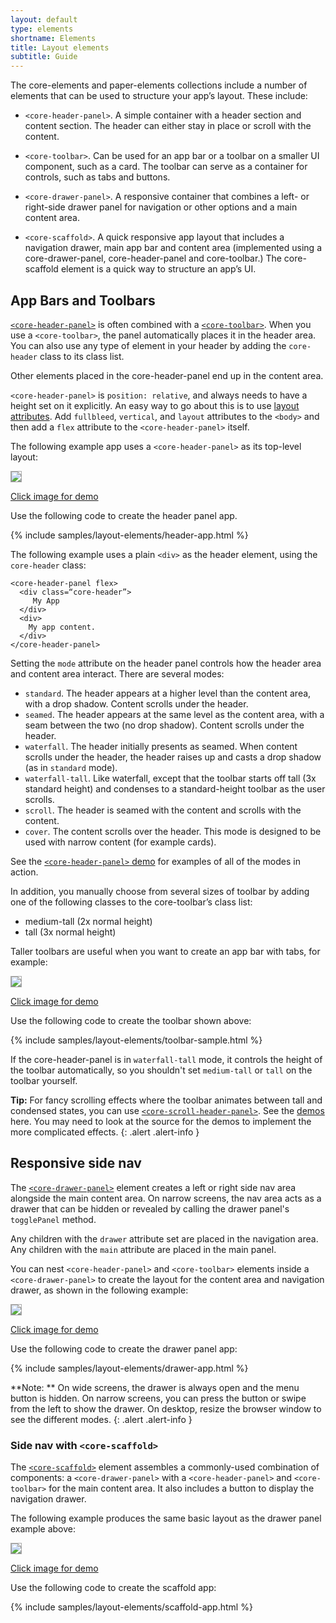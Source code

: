 ```yaml
---
layout: default
type: elements
shortname: Elements
title: Layout elements
subtitle: Guide
---
```


<link rel="import" href="/components/google-youtube/google-youtube.html">

<style shim-shadowdom>
.app-demo {
  border: 1px solid #aaa;
}
</style>

The core-elements and paper-elements collections include a number of elements that can be used to structure your app’s layout. These include:

- `<core-header-panel>`. A simple container with a header section and content section. The header can either stay in place or scroll with the content.

- `<core-toolbar>`.  Can be used for an app bar or a toolbar on a smaller UI component, such as a card. The toolbar can serve as a container for controls, such as tabs and buttons.

- `<core-drawer-panel>`. A responsive container that combines a left- or right-side drawer panel for navigation or other options and a main content area.

- `<core-scaffold>`.  A quick responsive app layout that includes a navigation drawer, main app bar and content area (implemented using a core-drawer-panel, core-header-panel and core-toolbar.) The core-scaffold element is a quick way to structure an app’s UI.


## App Bars and Toolbars

<div class="yt-embed">
  <google-youtube
    videoid="qDhHdi8RtwI"
    thumbnail="/images/polycasts/PC003.jpg"
    autoplay="0"
    rel="0"
    fluid>
  </google-youtube>
</div>

[`<core-header-panel>`](/docs/elements/core-header-panel.html) is often combined with a
[`<core-toolbar>`](/docs/elements/core-toolbar.html). When you use a `<core-toolbar>`,
the panel automatically places it in the header area.  You can also use any type of element in your
header by adding the `core-header` class to its class list.

Other elements placed in the core-header-panel end up in the content area.

`<core-header-panel>` is `position: relative`, and always needs to have a height set on it explicitly. An easy way to go about this is to use [layout attributes](/docs/polymer/layout-attrs.html). Add `fullbleed`, `vertical`, and `layout` attributes to the `<body>` and then add a `flex` attribute to the `<core-header-panel>` itself.

The following example app uses a `<core-header-panel>` as its top-level layout:

<a href="/samples/layout-elements/header-app.vulcanized.html" target="_blank">
  <img class="app-demo" src="/images/layout-elements/header-app.png">
</a>

<a href="/samples/layout-elements/header-app.vulcanized.html" target="_blank">Click image for demo</a>

Use the following code to create the header panel app.

{% include samples/layout-elements/header-app.html %}


The following example uses a plain `<div>` as the header element, using the `core-header` class:

    <core-header-panel flex>
      <div class=“core-header”>
         My App
      </div>
      <div>
        My app content.
      </div>
    </core-header-panel>



Setting the `mode` attribute on the header panel controls how the header area and content area interact. There are several modes:

- `standard`. The header appears at a higher level than the content area, with a drop shadow. Content scrolls under the header.
- `seamed`. The header appears at the same level as the content area, with a seam between the two (no drop shadow). Content scrolls under the header.
- `waterfall`. The header initially presents as seamed. When content scrolls under the header, the header raises up and casts a drop shadow (as in `standard` mode).
- `waterfall-tall`. Like waterfall, except that the toolbar starts off tall (3x standard height) and condenses to a standard-height toolbar as the user scrolls.
- `scroll`. The header is seamed with the content and scrolls with the content.
- `cover`. The content scrolls over the header. This mode is designed to be used with narrow content (for example cards).

See the [`<core-header-panel>` demo](/components/core-header-panel/demo.html) for examples of all of the modes in action.

<div class="yt-embed">
  <google-youtube
    videoid="ZAc51_0Xa_M"
    thumbnail="/images/polycasts/PC004.jpg"
    autoplay="0"
    rel="0"
    fluid>
  </google-youtube>
</div>

In addition, you manually choose from several sizes of toolbar by adding one of the following classes to the core-toolbar’s class list:

-   medium-tall (2x normal height)
-   tall (3x normal height)

Taller toolbars are useful when you want to create an app bar with tabs, for example:

<a href="/samples/layout-elements/toolbar-sample.vulcanized.html" target="_blank">
  <img class="app-demo" src="/images/layout-elements/toolbar-sample.png">
</a>

<a href="/samples/layout-elements/toolbar-sample.vulcanized.html" target="_blank">Click image for demo</a>

Use the following code to create the toolbar shown above:

{% include samples/layout-elements/toolbar-sample.html %}

If the core-header-panel is in `waterfall-tall` mode, it controls the height of the toolbar automatically, so you shouldn't set `medium-tall` or `tall` on the toolbar yourself.

**Tip:** For fancy scrolling effects where the toolbar animates between tall and condensed states, you can use [`<core-scroll-header-panel>`](/docs/elements/core-scroll-header-panel.html). See  the [demos](/components/core-scroll-header-panel/demo.html) here. You may need to look at the source for the demos to implement the more complicated effects.
{: .alert .alert-info }


## Responsive side nav

The [`<core-drawer-panel>`](/docs/elements/core-drawer-panel.html)
element creates a left or right side nav area alongside
the main content area. On narrow screens, the nav area acts as a drawer that can
be hidden or revealed by calling the drawer panel's `togglePanel` method.

Any children with the `drawer` attribute set are placed in the navigation area.
Any children with the `main` attribute are placed in the main panel.

<div class="yt-embed">
  <google-youtube
    videoid="GAjpaM4HcCQ"
    thumbnail="/images/polycasts/PC005.jpg"
    autoplay="0"
    rel="0"
    fluid>
  </google-youtube>
</div>

You can nest `<core-header-panel>` and `<core-toolbar>` elements inside a
`<core-drawer-panel>` to create the layout for the content area and navigation
drawer, as shown in the following example:

<a href="/samples/layout-elements/drawer-app.vulcanized.html" target="_blank">
  <img class="app-demo" src="/images/layout-elements/drawer-app-closed.png">
</a>

<a href="/samples/layout-elements/drawer-app.vulcanized.html" target="_blank">Click image for demo</a>

Use the following code to create the drawer panel app:

{% include samples/layout-elements/drawer-app.html %}

**Note: ** On wide screens, the drawer is always open and the menu button is hidden.
On narrow screens, you can press the button or swipe from the left to show the drawer.
On desktop, resize the browser window to see the different modes.
{: .alert .alert-info }

### Side nav with `<core-scaffold>`

The [`<core-scaffold>`](/docs/elements/core-scaffold.html)  element
assembles a commonly-used combination of components:
a `<core-drawer-panel>` with a `<core-header-panel>` and `<core-toolbar>` for the
main content area. It also includes a button to display the navigation drawer.

The following example produces the same basic layout as the drawer panel example above:

<a href="/samples/layout-elements/scaffold-app.vulcanized.html" target="_blank">
  <img class="app-demo" src="/images/layout-elements/scaffold-app.png">
</a>

<a href="/samples/layout-elements/scaffold-app.vulcanized.html" target="_blank">Click image for demo</a>

Use the following code to create the scaffold app:

{% include samples/layout-elements/scaffold-app.html %}


